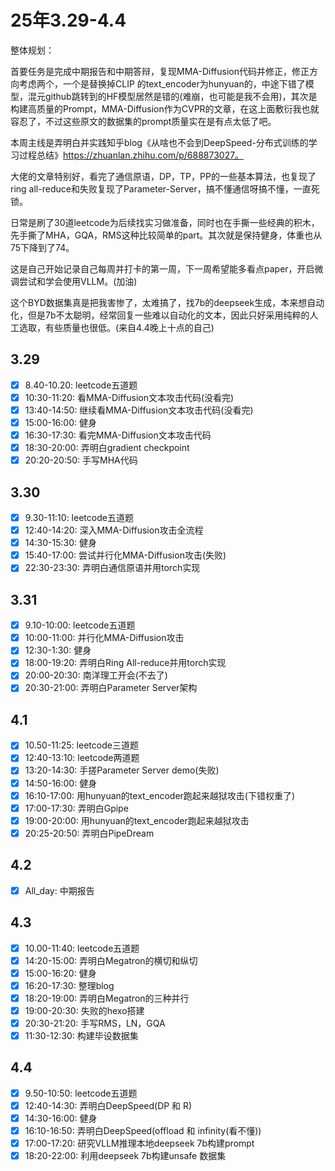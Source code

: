 # 25年3.29-4.4

整体规划：

首要任务是完成中期报告和中期答辩，复现MMA-Diffusion代码并修正，修正方向考虑两个，一个是替换掉CLIP 的text_encoder为hunyuan的，中途下错了模型，混元github跳转到的HF模型居然是错的(难崩，也可能是我不会用)，其次是构建高质量的Prompt，MMA-Diffusion作为CVPR的文章，在这上面敷衍我也就容忍了，不过这些原文的数据集的prompt质量实在是有点太低了吧。

本周主线是弄明白并实践知乎blog《从啥也不会到DeepSpeed-分布式训练的学习过程总结》https://zhuanlan.zhihu.com/p/688873027。

大佬的文章特别好，看完了通信原语，DP，TP，PP的一些基本算法，也复现了ring all-reduce和失败复现了Parameter-Server，搞不懂通信呀搞不懂，一直死锁。

日常是刷了30道leetcode为后续找实习做准备，同时也在手撕一些经典的积木，先手撕了MHA，GQA，RMS这种比较简单的part。其次就是保持健身，体重也从75下降到了74。

这是自己开始记录自己每周并打卡的第一周，下一周希望能多看点paper，开启微调尝试和学会使用VLLM。(加油)

这个BYD数据集真是把我害惨了，太难搞了，找7b的deepseek生成，本来想自动化，但是7b不太聪明，经常回复一些难以自动化的文本，因此只好采用纯粹的人工选取，有些质量也很低。(来自4.4晚上十点的自己)

## 3.29

- [x] 8.40-10.20: leetcode五道题
- [x] 10:30-11:20: 看MMA-Diffusion文本攻击代码(没看完)
- [x] 13:40-14:50: 继续看MMA-Diffusion文本攻击代码(没看完)
- [x] 15:00-16:00: 健身
- [x] 16:30-17:30: 看完MMA-Diffusion文本攻击代码
- [x] 18:30-20:00: 弄明白gradient checkpoint
- [x] 20:20-20:50: 手写MHA代码

## 3.30

- [x] 9.30-11:10: leetcode五道题
- [x] 12:40-14:20: 深入MMA-Diffusion攻击全流程
- [x] 14:30-15:30: 健身
- [x] 15:40-17:00: 尝试并行化MMA-Diffusion攻击(失败)
- [x] 22:30-23:30: 弄明白通信原语并用torch实现

## 3.31

- [x] 9.10-10:00: leetcode五道题
- [x] 10:00-11:00: 并行化MMA-Diffusion攻击
- [x] 12:30-1:30: 健身
- [x] 18:00-19:20: 弄明白Ring All-reduce并用torch实现
- [x] 20:00-20:30: 南洋理工开会(不去了)
- [x] 20:30-21:00: 弄明白Parameter Server架构

## 4.1

- [x] 10.50-11:25: leetcode三道题
- [x] 12:40-13:10: leetcode两道题
- [x] 13:20-14:30: 手搓Parameter Server demo(失败)
- [x] 14:50-16:00: 健身
- [x] 16:10-17:00: 用hunyuan的text_encoder跑起来越狱攻击(下错权重了)
- [x] 17:00-17:30: 弄明白Gpipe
- [x] 19:00-20:00: 用hunyuan的text_encoder跑起来越狱攻击
- [x] 20:25-20:50: 弄明白PipeDream

## 4.2

- [x] All_day: 中期报告

## 4.3

- [x] 10.00-11:40: leetcode五道题
- [x] 14:20-15:00: 弄明白Megatron的横切和纵切
- [x] 15:00-16:20: 健身
- [x] 16:20-17:30: 整理blog
- [x] 18:20-19:00: 弄明白Megatron的三种并行
- [x] 19:00-20:30: 失败的hexo搭建
- [x] 20:30-21:20: 手写RMS，LN，GQA
- [x] 11:30-12:30: 构建毕设数据集

## 4.4

- [x] 9.50-10:50: leetcode五道题
- [x] 12:40-14:30: 弄明白DeepSpeed(DP 和 R)
- [x] 14:30-16:00: 健身
- [x] 16:10-16:50: 弄明白DeepSpeed(offload 和 infinity(看不懂))
- [x] 17:00-17:20: 研究VLLM推理本地deepseek 7b构建prompt
- [x] 18:20-22:00: 利用deepseek 7b构建unsafe 数据集